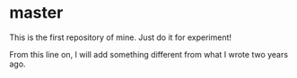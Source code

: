 # master
This is the first repository of mine. Just do it for experiment!


From this line on, I will add something different from what I wrote two years ago.
